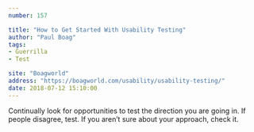 ```yaml
---
number: 157

title: "How to Get Started With Usability Testing"
author: "Paul Boag"
tags:
- Guerrilla
- Test

site: "Boagworld"
address: "https://boagworld.com/usability/usability-testing/"
date: 2018-07-12 15:10:00
---
```


Continually look for opportunities to test the direction you are going in. If people disagree, test. If you aren’t sure about your approach, check it.
